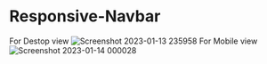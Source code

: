 # Responsive-Navbar
For Destop view
![Screenshot 2023-01-13 235958](https://user-images.githubusercontent.com/112897767/212393292-15eeb98e-37ad-4a1c-8341-c14be97dd072.png)
For Mobile view
![Screenshot 2023-01-14 000028](https://user-images.githubusercontent.com/112897767/212393301-c750d085-ee61-449c-9fdf-31c273dcf01f.png)
